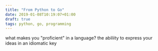 ```yaml
---
title: "From Python to Go"
date: 2019-01-08T10:19:07+01:00
draft: true
tags: python, go, programming
---
```


what makes you "proficient" in a language? the abiliity to express your ideas in an idiomatic key